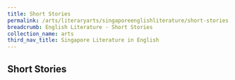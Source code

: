```yaml
---
title: Short Stories
permalink: /arts/literaryarts/singaporeenglishliterature/short-stories
breadcrumb: English Literature - Short Stories
collection_name: arts
third_nav_title: Singapore Literature in English 
---
```


## **Short Stories**